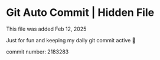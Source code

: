 # Git Auto Commit | Hidden File

This file was added Feb 12, 2025

Just for fun and keeping my daily git commit active 🤪

commit number: 2183283

